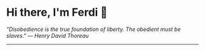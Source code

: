 <h1>Hi there, I'm Ferdi 👋</h1>

<p><em>
  "Disobedience is the true foundation of liberty. The obedient must be slaves." — Henry David Thoreau
</em></p>

---
